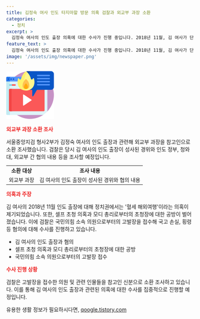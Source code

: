 ```yaml
---
title: 김정숙 여사 인도 타지마할 방문 의혹 검찰과 외교부 과장 소환
categories:
  - 정치
excerpt: >
  김정숙 여사의 인도 출장 의혹에 대한 수사가 진행 중입니다. 2018년 11월, 김 여사가 단독으로 인도의 타지마할을 방문한 것을 둘러싼 혈세 해외여행 의혹이 불거졌습니다. 해당 출장을 주최한 외교부와의 관련 업무와 협의 등에 대해 검찰이 조사를 벌이고 있으며, 또한 국고 손실과 샤넬 재킷 대여 등에 대한 혐의도 수사 중에 있습니다. 해당 수사로 인해 정치권 내에서 의견 충돌이 일어나고 있으며, 이에 대한 진상 규명이 요구되고 있습니다.
feature_text: >
  김정숙 여사의 인도 출장 의혹에 대한 수사가 진행 중입니다. 2018년 11월, 김 여사가 단독으로 인도의 타지마할을 방문한 것을 둘러싼 혈세 해외여행 의혹이 불거졌습니다. 해당 출장을 주최한 외교부와의 관련 업무와 협의 등에 대해 검찰이 조사를 벌이고 있으며, 또한 국고 손실과 샤넬 재킷 대여 등에 대한 혐의도 수사 중에 있습니다. 해당 수사로 인해 정치권 내에서 의견 충돌이 일어나고 있으며, 이에 대한 진상 규명이 요구되고 있습니다.
image: '/assets/img/newspaper.png'
---
```


<p><img src="/assets/img/news.png" alt="rentncar 속보" /></p>

<p><b><span style="color: #ee2323;">외교부 과장 소환 조사</span></b></p>

<p data-ke-size="size16">서울중앙지검 형사2부가 김정숙 여사의 인도 출장과 관련해 외교부 과장을 참고인으로 소환 조사했습니다. 검찰은 당시 김 여사의 인도 출장이 성사된 경위와 인도 정부, 청와대, 외교부 간 협의 내용 등을 조사할 예정입니다.</p>

<table>
  <tr>
    <td style="text-align: center; height: 17px;"><b>소환 대상</b></td>
    <td style="text-align: center; height: 17px;"><b>조사 내용</b></td>
  </tr>
  <tr>
    <td style="text-align: center; height: 17px;">외교부 과장</td>
    <td style="text-align: center; height: 17px;">김 여사의 인도 출장이 성사된 경위와 협의 내용</td>
  </tr>
</table>

<p><b><span style="color: #ee2323;">의혹과 주장</span></b></p>

<p data-ke-size="size16">김 여사의 2018년 11월 인도 출장에 대해 정치권에서는 '혈세 해외여행'이라는 의혹이 제기되었습니다. 또한, 셀프 초청 의혹과 모디 총리로부터의 초청장에 대한 공방이 벌어졌습니다. 이에 검찰은 국민의힘 소속 의원으로부터의 고발장을 접수해 국고 손실, 횡령 등 혐의에 대해 수사를 진행하고 있습니다.</p>

<ul>
  <li>김 여사의 인도 출장과 혐의</li>
  <li>셀프 초청 의혹과 모디 총리로부터의 초청장에 대한 공방</li>
  <li>국민의힘 소속 의원으로부터의 고발장 접수</li>
</ul>

<p><b><span style="color: #ee2323;">수사 진행 상황</span></b></p>

<p data-ke-size="size16">검찰은 고발장을 접수한 의원 및 관련 인물들을 참고인 신분으로 소환 조사하고 있습니다. 이를 통해 김 여사의 인도 출장과 관련된 의혹에 대한 수사를 집중적으로 진행할 예정입니다.</p>
유용한 생활 정보가 필요하시다면, <a href="https://qoogle.tistory.com" rel="dofollow">qoogle.tistory.com</a>


